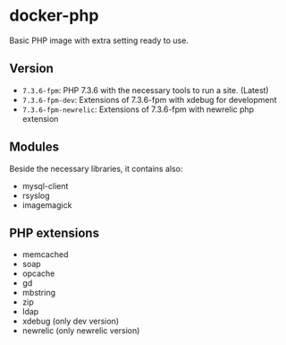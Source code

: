 # docker-php

Basic PHP image with extra setting ready to use.

## Version

* `7.3.6-fpm`: PHP 7.3.6 with the necessary tools to run a site. (Latest)
* `7.3.6-fpm-dev`: Extensions of 7.3.6-fpm with xdebug for development
* `7.3.6-fpm-newrelic`: Extensions of 7.3.6-fpm with newrelic php extension

## Modules

Beside the necessary libraries, it contains also:

* mysql-client
* rsyslog
* imagemagick

## PHP extensions

* memcached
* soap
* opcache
* gd
* mbstring
* zip
* ldap
* xdebug (only dev version)
* newrelic (only newrelic version)
